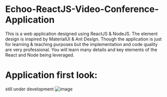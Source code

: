 # Echoo-ReactJS-Video-Conference-Application
This is a web application designed using ReactJS &amp; NodeJS. The element design is inspired by MaterialUI & Ant Design. Though the application is just for learning & teaching purposes but the implementation and code quality are very professional. You will learn many details and key elements of the React and Node being leveraged.


# Application first look:
still under development
![image](https://github.com/ReactJS-Ashik/Echoo-ReactJS-Video-Conference-Application/assets/41672214/1d5e0d04-c1cf-4eb9-a237-16ce816435c7)
